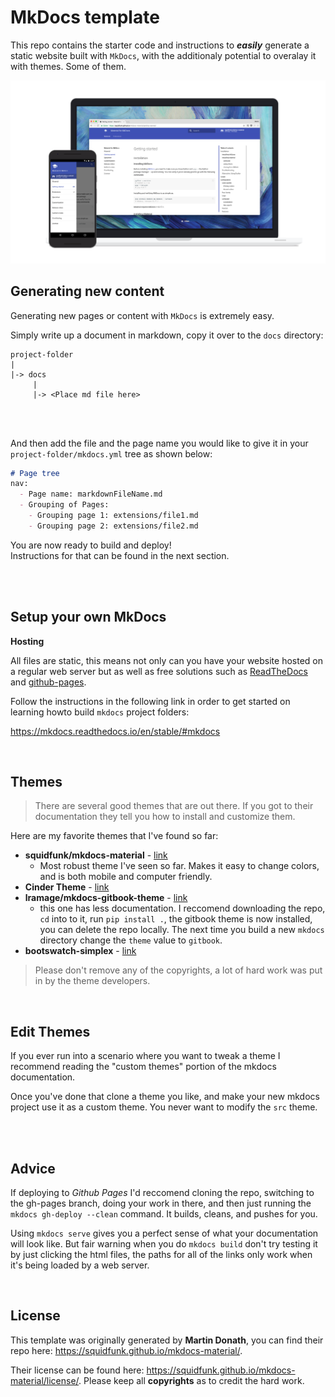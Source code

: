 
# MkDocs template

This repo contains the starter code and instructions to ***easily*** generate a static website built with `MkDocs`, with the additionaly potential to overalay it with themes. Some of them.

[![Material for MkDocs](docs/assets/images/material.png)][2]

  [2]: https://squidfunk.github.io/mkdocs-material/


## Generating new content
Generating new pages or content with `MkDocs` is extremely easy.

Simply write up a document in markdown, copy it over to the `docs` directory:

```
project-folder
|
|-> docs
     |
     |-> <Place md file here>
```

<br>
<br>

And then add the file and the page name you would like to give it in your `project-folder/mkdocs.yml` tree as shown below:
```md
# Page tree
nav:
  - Page name: markdownFileName.md
  - Grouping of Pages:
    - Grouping page 1: extensions/file1.md
    - Grouping page 2: extensions/file2.md

```
You are now ready to build and deploy! \
Instructions for that can be found in the next section.

<br>
<br>

## Setup your own MkDocs

**Hosting**

All files are static, this means not only can you have your website hosted on a regular web server but as well as free solutions such as [ReadTheDocs](https://readthedocs.org/) and [github-pages](https://pages.github.com/).

Follow the instructions in the following link in order to get started on learning howto build `mkdocs` project folders: 

https://mkdocs.readthedocs.io/en/stable/#mkdocs

<br> 

## Themes
> There are several good themes that are out there. If you got to their documentation they tell you how to install and customize them.


Here are my favorite themes that I've found so far:
* **squidfunk/mkdocs-material** - [link](https://squidfunk.github.io/mkdocs-material/)
  * Most robust theme I've seen so far. Makes it easy to change colors, and is both mobile and computer friendly.
* **Cinder Theme** - [link](https://sourcefoundry.org/cinder/)
* **lramage/mkdocs-gitbook-theme** - [link](https://gitlab.com/lramage/mkdocs-gitbook-theme)
  * this one has less documentation. I reccomend downloading the repo, `cd` into to it, run `pip install .`, the gitbook theme is now installed, you can delete the repo locally. The next time you build a new `mkdocs` directory change the `theme` value to `gitbook`.
* **bootswatch-simplex** - [link](https://mkdocs.github.io/mkdocs-bootswatch/#simplex)


> Please don't remove any of the copyrights, a lot of hard work was put in by the theme developers.

<br>

## Edit Themes
If you ever run into a scenario where you want to tweak a theme I recommend reading the "custom themes" portion of the mkdocs documentation.

Once you've done that clone a theme you like, and make your new mkdocs project use it as a custom theme. You never want to modify the `src` theme.

<br>
<br>

## Advice

If deploying to *Github Pages* I'd reccomend cloning the repo, switching to the gh-pages branch, doing your work in there, and then just running the `mkdocs gh-deploy --clean` command. It builds, cleans, and pushes for you.

Using `mkdocs serve` gives you a perfect sense of what your documentation will look like. But fair warning when you do `mkdocs build` don't try testing it by just clicking the html files, the paths for all of the links only work when it's being loaded by a web server.

<br>

## License

This template was originally generated by **Martin Donath**, you can find their repo here: https://squidfunk.github.io/mkdocs-material/. 

Their license can be found here: https://squidfunk.github.io/mkdocs-material/license/. Please keep all **copyrights** as to credit the hard work.